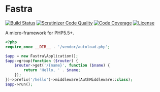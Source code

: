 # Fastra

[![Build Status](https://travis-ci.org/atijust/fastra.svg)](https://travis-ci.org/atijust/fastra)
[![Scrutinizer Code Quality](https://scrutinizer-ci.com/g/atijust/fastra/badges/quality-score.png?b=master)](https://scrutinizer-ci.com/g/atijust/fastra/?branch=master)
[![Code Coverage](https://scrutinizer-ci.com/g/atijust/fastra/badges/coverage.png?b=master)](https://scrutinizer-ci.com/g/atijust/fastra/?branch=master)
[![License](https://poser.pugx.org/atijust/fastra/license)](https://packagist.org/packages/atijust/fastra)

A micro-framework for PHP5.5+.

```php
<?php
require_once __DIR__ . '/vendor/autoload.php';

$app = new Fastra\Application();
$app->group(function ($router) {
    $router->get('/{name}', function ($name) {
        return 'Hello, ' . $name;
    });
})->prefix('/hello')->middleware(AuthMiddleware::class);
$app->run();
```
